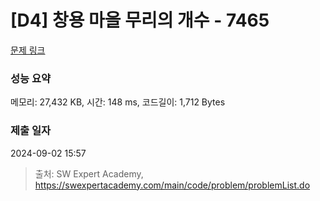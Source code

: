 # [D4] 창용 마을 무리의 개수 - 7465 

[문제 링크](https://swexpertacademy.com/main/code/problem/problemDetail.do?contestProbId=AWngfZVa9XwDFAQU) 

### 성능 요약

메모리: 27,432 KB, 시간: 148 ms, 코드길이: 1,712 Bytes

### 제출 일자

2024-09-02 15:57



> 출처: SW Expert Academy, https://swexpertacademy.com/main/code/problem/problemList.do